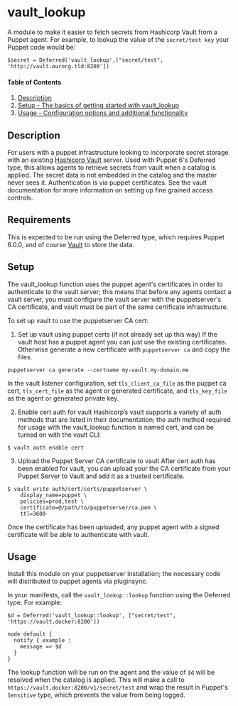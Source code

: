 
# vault_lookup

A module to make it easier to fetch secrets from Hashicorp Vault from a Puppet agent. For example, to lookup the value of the `secret/test key` your Puppet code would be:

```$secret = Deferred('vault_lookup',["secret/test", 'http://vault.ourorg.tld:8200'])```

#### Table of Contents

1. [Description](#description)
2. [Setup - The basics of getting started with vault_lookup](#setup)
3. [Usage - Configuration options and additional functionality](#usage)

## Description

For users with a puppet infrastructure looking to incorporate secret storage
with an existing [Hashicorp Vault](https://www.vaultproject.io/) server. Used
with Puppet 6's Deferred type, this allows agents to retrieve secrets from vault
when a catalog is applied. The secret data is not embedded in the catalog and
the master never sees it. Authentication is via puppet certificates. See the
vault documentation for more information on setting up fine grained access
controls.

## Requirements

This is expected to be run using the Deferred type, which requires Puppet 6.0.0,
and of course [Vault](https://www.vaultproject.io/) to store the data.

## Setup

The vault_lookup function uses the puppet agent's certificates in order to
authenticate to the vault server; this means that before any agents contact a
vault server, you must configure the vault server with the puppetserver's CA
certificate, and vault must be part of the same certificate infrastructure.

To set up vault to use the puppetserver CA cert:

1. Set up vault using puppet certs (if not already set up this way)
  If the vault host has a puppet agent you can just use the existing
  certificates. Otherwise generate a new certificate with `puppetserver ca` and
  copy the files.
 
```
puppetserver ca generate --certname my-vault.my-domain.me
```

  In the vault listener configuration, set `tls_client_ca_file` as the puppet ca
  cert, `tls_cert_file` as the agent or generated certificate, and
  `tls_key_file` as the agent or generated private key.

2. Enable cert auth for vault
  Hashicorp’s vault supports a variety of auth methods that are listed in their
  documentation; the auth method required for usage with the vault_lookup
  function is named cert, and can be turned on with the vault CLI:

```
$ vault auth enable cert
```
3. Upload the Puppet Server CA certificate to vault
  After cert auth has been enabled for vault, you can upload your the CA
  certificate from your Puppet Server to Vault and add it as a trusted
  certificate.

```
$ vault write auth/cert/certs/puppetserver \
    display_name=puppet \
    policies=prod,test \
    certificate=@/path/to/puppetserver/ca.pem \
    ttl=3600
```

Once the certificate has been uploaded, any puppet agent with a signed
certificate will be able to authenticate with vault.

## Usage

Install this module on your puppetserver installation; the necessary code will
distributed to puppet agents via pluginsync.

In your manifests, call the `vault_lookup::lookup` function using the Deferred
type. For example:

```puppet
$d = Deferred('vault_lookup::lookup', ["secret/test", 'https://vault.docker:8200'])

node default {
  notify { example :
    message => $d
  }
}
```

The lookup function will be run on the agent and the value of `$d` will be
resolved when the catalog is applied. This will make a call to
`https://vault.docker:8200/v1/secret/test` and wrap the result in Puppet's
`Sensitive` type, which prevents the value from being logged.
